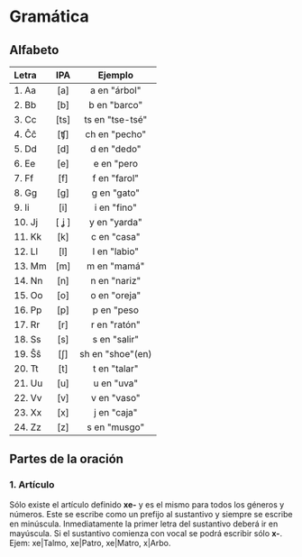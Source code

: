 # Gramática
## Alfabeto

| Letra   | IPA | Ejemplo         |
|:--------|:---:|:---------------:|
| 1. Aa   | [a] |   a en "árbol"  |
| 2. Bb   | [b] |   b en "barco"  |
| 3. Cc   | [ts]| ts en "tse-tsé" |
| 4. Ĉĉ   | [ʧ] |   ch en "pecho" |
| 5. Dd   | [d] |   d en "dedo"   |
| 6. Ee   | [e] |   e en "pero    |
| 7. Ff   | [f] |   f en "farol"  |
| 8. Gg   | [g] |   g en "gato"   | 
| 9. Ii   | [i] |   i en "fino"   |
| 10. Jj  |[ ʝ ]|   y en "yarda"  |
| 11. Kk  | [k] |   c en "casa"   |
| 12. Ll  | [l] |   l en "labio"  |
| 13. Mm  | [m] | m en "mamá"     |
| 14. Nn  | [n] | n en "nariz"    | 
| 15. Oo  | [o] | o en "oreja"    |
| 16. Pp  | [p] | p en "peso      |
| 17. Rr  | [r] | r en "ratón"    |
| 18. Ss  | [s] | s en "salir"    |
| 19. Ŝŝ  | [ʃ] | sh en "shoe"(en)|
| 20. Tt  | [t] | t en "talar"    |
| 21. Uu  | [u] | u en "uva"      |
| 22. Vv  | [v] | v en "vaso"     |
| 23. Xx  | [x] | j en "caja"     |
| 24. Zz  | [z] | s en "musgo"    |

## Partes de la oración

### 1. Artículo

Sólo existe el artículo definido **xe-** y es el mismo para todos los géneros y números. Este se escribe como un prefijo al sustantivo y siempre se escribe en minúscula. Inmediatamente la primer letra del sustantivo deberá ir en mayúscula. Si el sustantivo comienza con vocal se podrá escribir sólo **x-**. Ejem: xe|Talmo, xe|Patro, xe|Matro, x|Arbo.
